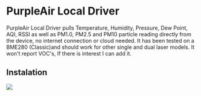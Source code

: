 <h1>PurpleAir Local Driver</h1>
PurpleAir Local Driver pulls Temperature, Humidity, Pressure, Dew Point, AQI, RSSI as well as PM1.0, PM2.5 and PM10 particle reading directly from the device, no internet connection or cloud needed.
It has been tested on a BME280 (Classic)and should work for other single and dual laser models. It won't report VOC's, If there is interest I can add it.<br>


<h2>Instalation</h2>
<img src='http://sidjohn1.github.io/hubitat/PurpleAirLocal/setup.jpeg'>
